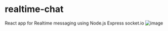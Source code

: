 # realtime-chat
React app for Realtime messaging using Node.js Express socket.io
![image](https://user-images.githubusercontent.com/77043230/110091100-1ab10880-7dbe-11eb-85e9-073b4d824329.png)
